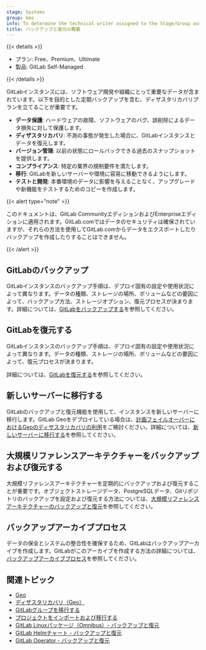 ```yaml
---
stage: Systems
group: Geo
info: To determine the technical writer assigned to the Stage/Group associated with this page, see https://handbook.gitlab.com/handbook/product/ux/technical-writing/#assignments
title: バックアップと復元の概要
---
```


{{< details >}}

- プラン: Free、Premium、Ultimate
- 製品: GitLab Self-Managed

{{< /details >}}

GitLabインスタンスには、ソフトウェア開発や組織にとって重要なデータが含まれています。以下を目的とした定期バックアップを含む、ディザスタリカバリプランを立てることが重要です。

- **データ保護**: ハードウェアの故障、ソフトウェアのバグ、誤削除によるデータ損失に対して保護します。
- **ディザスタリカバリ**: 不測の事態が発生した場合に、GitLabインスタンスとデータを復元します。
- **バージョン管理**: 以前の状態にロールバックできる過去のスナップショットを提供します。
- **コンプライアンス**: 特定の業界の規制要件を満たします。
- **移行**: GitLabを新しいサーバーや環境に容易に移動できるようにします。
- **テストと開発**: 本番環境のデータに影響を与えることなく、アップグレードや新機能をテストするためのコピーを作成します。

{{< alert type="note" >}}

このドキュメントは、GitLab CommunityエディションおよびEnterpriseエディションに適用されます。GitLab.comではデータのセキュリティは確保されていますが、それらの方法を使用してGitLab.comからデータをエクスポートしたりバックアップを作成したりすることはできません。

{{< /alert >}}

## GitLabのバックアップ

GitLabインスタンスのバックアップ手順は、デプロイ固有の設定や使用状況によって異なります。データの種類、ストレージの場所、ボリュームなどの要因によって、バックアップ方法、ストレージオプション、復元プロセスが決まります。詳細については、[GitLabをバックアップする](backup_gitlab.md)を参照してください。

## GitLabを復元する

GitLabインスタンスのバックアップ手順は、デプロイ固有の設定や使用状況によって異なります。データの種類、ストレージの場所、ボリュームなどの要因によって、復元プロセスが決まります。

詳細については、[GitLabを復元する](restore_gitlab.md)を参照してください。

## 新しいサーバーに移行する

GitLabのバックアップと復元機能を使用して、インスタンスを新しいサーバーに移行します。GitLab Geoをデプロイしている場合は、[計画フェイルオーバーにおけるGeoのディザスタリカバリの利用](../geo/disaster_recovery/planned_failover.md)をご検討ください。詳細については、[新しいサーバーに移行する](migrate_to_new_server.md)を参照してください。

## 大規模リファレンスアーキテクチャーをバックアップおよび復元する

大規模リファレンスアーキテクチャーを定期的にバックアップおよび復元することが重要です。オブジェクトストレージデータ、PostgreSQLデータ、Gitリポジトリのバックアップを設定および復元する方法については、[大規模リファレンスアーキテクチャーのバックアップと復元](backup_large_reference_architectures.md)を参照してください。

## バックアップアーカイブプロセス

データの保全とシステムの整合性を確保するため、GitLabはバックアップアーカイブを作成します。GitLabがこのアーカイブを作成する方法の詳細については、[バックアップアーカイブプロセス](backup_archive_process.md)を参照してください。

## 関連トピック

- [Geo](../geo/_index.md)
- [ディザスタリカバリ（Geo）](../geo/disaster_recovery/_index.md)
- [GitLabグループを移行する](../../user/group/import/_index.md)
- [プロジェクトをインポートおよび移行する](../../user/project/import/_index.md)
- [GitLab Linuxパッケージ（Omnibus）- バックアップと復元](https://docs.gitlab.com/omnibus/settings/backups.html)
- [GitLab Helmチャート - バックアップと復元](https://docs.gitlab.com/charts/backup-restore/)
- [GitLab Operator - バックアップと復元](https://docs.gitlab.com/operator/backup_and_restore.html)
